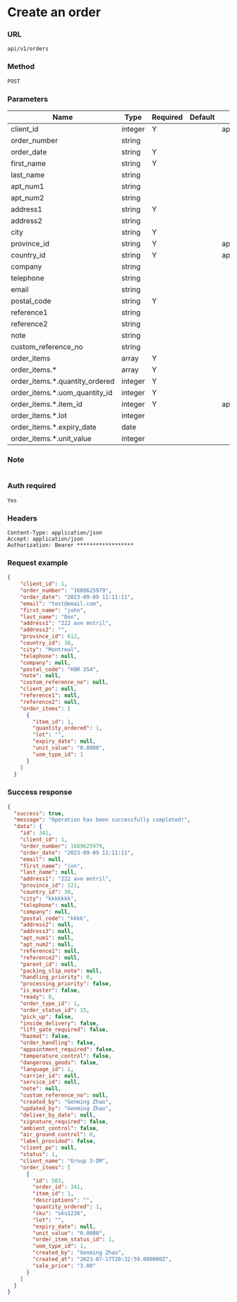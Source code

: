 # Create an order

### URL

```text
api/v1/orders
```

### Method

```text
POST
```

### Parameters

| Name                           | Type    | Required | Default | Description      |
|--------------------------------|---------|----------|---------|------------------|
| client_id                      | integer | Y        |         | api/v1/clients   |
| order_number                   | string  |          |         |                  |
| order_date                     | string  | Y        |         |                  |
| first_name                     | string  | Y        |         |                  |
| last_name                      | string  |          |         |                  |
| apt_num1                       | string  |          |         |                  |
| apt_num2                       | string  |          |         |                  |
| address1                       | string  | Y        |         |                  |
| address2                       | string  |          |         |                  |
| city                           | string  | Y        |         |                  |
| province_id                    | string  | Y        |         | api/v1/provinces |
| country_id                     | string  | Y        |         | api/v1/countries |
| company                        | string  |          |         |                  |
| telephone                      | string  |          |         |                  |
| email                          | string  |          |         |                  |
| postal_code                    | string  | Y        |         |                  |
| reference1                     | string  |          |         |                  |
| reference2                     | string  |          |         |                  |
| note                           | string  |          |         |                  |
| custom_reference_no            | string  |          |         |                  |
| order_items                    | array   | Y        |         |                  |
| order_items.*                  | array   | Y        |         |                  |
| order_items.*.quantity_ordered | integer | Y        |         |                  |
| order_items.*.uom_quantity_id  | integer | Y        |         |                  |
| order_items.*.item_id          | integer | Y        |         | api/v1/items     |
| order_items.*.lot              | integer |          |         |                  |
| order_items.*.expiry_date      | date    |          |         |                  |
| order_items.*.unit_value       | integer |          |         |                  |

### Note
```text

```

### Auth required

```text
Yes
```

### Headers

```text
Content-Type: application/json
Accept: application/json
Authorization: Bearer ******************
```

### Request example

```json
{
    "client_id": 1,
    "order_number": "1689625979",
    "order_date": "2023-09-09 11:11:11",
    "email": "test@email.com",
    "first_name": "john",
    "last_name": "Don",
    "address1": "222 ave mntril",
    "address2": "",
    "province_id": 612,
    "country_id": 38,
    "city": "Montreal",
    "telephone": null,
    "company": null,
    "postal_code": "H9R 3S4",
    "note": null,
    "custom_reference_no": null,
    "client_po": null,
    "reference1": null,
    "reference2": null,
    "order_items": [
      {
        "item_id": 1,
        "quantity_ordered": 1,
        "lot": "",
        "expiry_date": null,
        "unit_value": "0.0000",
        "uom_type_id": 1
      }
    ]
  }
```

### Success response


```json
{
  "success": true,
  "message": "Operation has been successfully completed!",
  "data": {
    "id": 341,
    "client_id": 1,
    "order_number": 1689625979,
    "order_date": "2023-09-09 11:11:11",
    "email": null,
    "first_name": "jon",
    "last_name": null,
    "address1": "222 ave mntril",
    "province_id": 121,
    "country_id": 38,
    "city": "kkkkkkk",
    "telephone": null,
    "company": null,
    "postal_code": "kkkk",
    "address2": null,
    "address3": null,
    "apt_num1": null,
    "apt_num2": null,
    "reference1": null,
    "reference2": null,
    "parent_id": null,
    "packing_slip_note": null,
    "handling_priority": 0,
    "processing_priority": false,
    "is_master": false,
    "ready": 0,
    "order_type_id": 1,
    "order_status_id": 15,
    "pick_up": false,
    "inside_delivery": false,
    "lift_gate_required": false,
    "hazmat": false,
    "order_handling": false,
    "appointment_required": false,
    "temperature_control": false,
    "dangerous_goods": false,
    "language_id": 1,
    "carrier_id": null,
    "service_id": null,
    "note": null,
    "custom_reference_no": null,
    "created_by": "Genming Zhao",
    "updated_by": "Genming Zhao",
    "deliver_by_date": null,
    "signature_required": false,
    "ambient_control": false,
    "air_ground_control": 0,
    "label_provided": false,
    "client_po": null,
    "status": 1,
    "client_name": "Group 3-DM",
    "order_items": [
      {
        "id": 583,
        "order_id": 341,
        "item_id": 1,
        "descriptions": "",
        "quantity_ordered": 1,
        "sku": "sku1236",
        "lot": "",
        "expiry_date": null,
        "unit_value": "0.0000",
        "order_item_status_id": 1,
        "uom_type_id": 1,
        "created_by": "Genming Zhao",
        "created_at": "2023-07-17T20:32:59.000000Z",
        "sale_price": "3.00"
      }
    ]
  }
}
```